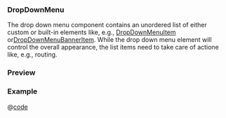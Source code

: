 <h3>DropDownMenu</h3>

The drop down menu component contains an unordered list of either custom or built-in elements like, e.g., [DropDownMenuItem](drop-down-menu-item.html) or[DropDownMenuBannerItem](drop-down-menu-banner-item.html). While the drop down menu element will control the overall appearance, the list items need to take care of actione like, e.g., routing.

### Preview
<DynamicComponentDisplay type="DropDownMenu">
  <DropDownMenuPreview/>
</DynamicComponentDisplay>

### Example
@[code](@examples/DropDownMenuExample.vue)